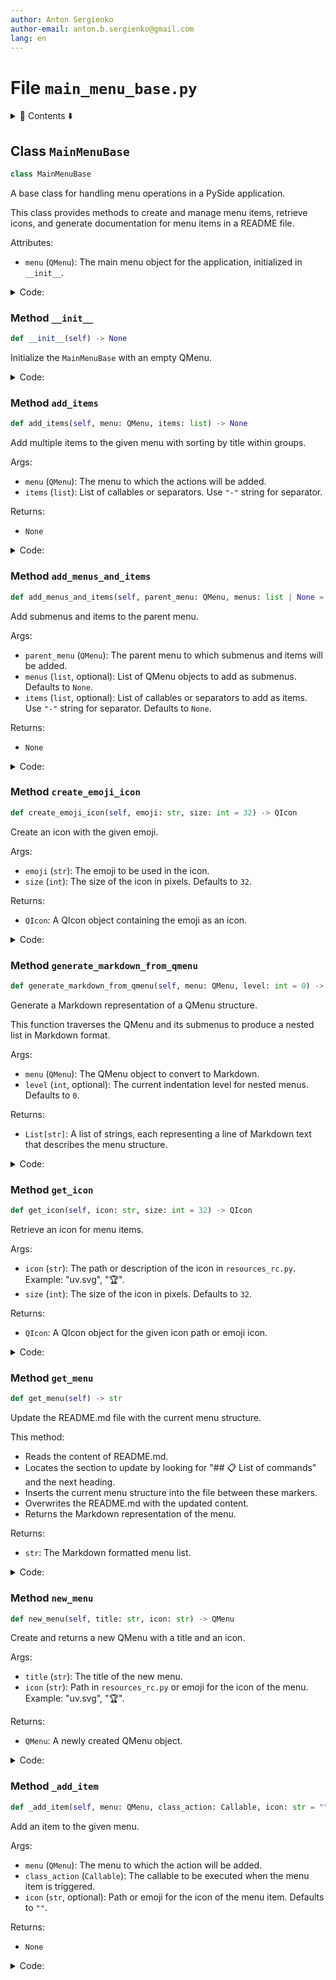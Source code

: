 ```yaml
---
author: Anton Sergienko
author-email: anton.b.sergienko@gmail.com
lang: en
---
```


# File `main_menu_base.py`

<details>
<summary>📖 Contents ⬇️</summary>

## Contents

- [Class `MainMenuBase`](#class-mainmenubase)
  - [Method `__init__`](#method-__init__)
  - [Method `add_items`](#method-add_items)
  - [Method `add_menus_and_items`](#method-add_menus_and_items)
  - [Method `create_emoji_icon`](#method-create_emoji_icon)
  - [Method `generate_markdown_from_qmenu`](#method-generate_markdown_from_qmenu)
  - [Method `get_icon`](#method-get_icon)
  - [Method `get_menu`](#method-get_menu)
  - [Method `new_menu`](#method-new_menu)
  - [Method `_add_item`](#method-_add_item)

</details>

## Class `MainMenuBase`

```python
class MainMenuBase
```

A base class for handling menu operations in a PySide application.

This class provides methods to create and manage menu items,
retrieve icons, and generate documentation for menu items in a README file.

Attributes:

- `menu` (`QMenu`): The main menu object for the application, initialized in `__init__`.

<details>
<summary>Code:</summary>

```python
class MainMenuBase:

    def __init__(self) -> None:
        """Initialize the `MainMenuBase` with an empty QMenu."""
        self.menu = QMenu()

    def add_items(self, menu: QMenu, items: list) -> None:
        """Add multiple items to the given menu with sorting by title within groups.

        Args:

        - `menu` (`QMenu`): The menu to which the actions will be added.
        - `items` (`list`): List of callables or separators. Use `"-"` string for separator.

        Returns:

        - `None`

        """
        # Split the list into groups by separators
        groups = []
        current_group = []

        for item in items:
            if item == "-":
                if current_group:  # Add group only if it's not empty
                    groups.append(current_group)
                    current_group = []
                groups.append(["-"])  # Separator as a separate group
            else:
                current_group.append(item)

        # Add the last group if it's not empty
        if current_group:
            groups.append(current_group)

        # Process each group
        for group in groups:
            if group == ["-"]:
                menu.addSeparator()
            else:
                # Sort group by title
                sorted_group = sorted(group, key=lambda x: x.title if hasattr(x, "title") else "")

                # Add sorted items
                for item in sorted_group:
                    self._add_item(menu, item)

    def add_menus_and_items(self, parent_menu: QMenu, menus: list | None = None, items: list | None = None) -> None:
        """Add submenus and items to the parent menu.

        Args:

        - `parent_menu` (`QMenu`): The parent menu to which submenus and items will be added.
        - `menus` (`list`, optional): List of QMenu objects to add as submenus. Defaults to `None`.
        - `items` (`list`, optional): List of callables or separators to add as items. Use `"-"` string for separator.
          Defaults to `None`.

        Returns:

        - `None`

        """
        # Add submenus
        if menus:
            for menu in menus:
                parent_menu.addMenu(menu)

        # Add separator between submenus and items if both exist
        if menus and items:
            parent_menu.addSeparator()

        # Add menu items
        if items:
            self.add_items(parent_menu, items)

    def create_emoji_icon(self, emoji: str, size: int = 32) -> QIcon:
        """Create an icon with the given emoji.

        Args:

        - `emoji` (`str`): The emoji to be used in the icon.
        - `size` (`int`): The size of the icon in pixels. Defaults to `32`.

        Returns:

        - `QIcon`: A QIcon object containing the emoji as an icon.

        """
        pixmap = QPixmap(size, size)
        pixmap.fill(Qt.GlobalColor.transparent)

        painter = QPainter(pixmap)
        font = QFont()
        font.setPointSize(int(size * 0.8))
        painter.setFont(font)
        painter.drawText(pixmap.rect(), Qt.AlignmentFlag.AlignCenter, emoji)
        painter.end()

        return QIcon(pixmap)

    def generate_markdown_from_qmenu(self, menu: QMenu, level: int = 0) -> list[str]:
        """Generate a Markdown representation of a QMenu structure.

        This function traverses the QMenu and its submenus to produce a nested list in Markdown format.

        Args:

        - `menu` (`QMenu`): The QMenu object to convert to Markdown.
        - `level` (`int`, optional): The current indentation level for nested menus. Defaults to `0`.

        Returns:

        - `List[str]`: A list of strings, each representing a line of Markdown text that describes the menu structure.

        """
        markdown_lines: list[str] = []
        for action in menu.actions():
            if action.menu():  # If the action has a submenu
                # Add a header for the submenu
                markdown_lines.append(f"{'  ' * level}- **{action.text()}**")
                # Recursively traverse the submenu
                submenu = action.menu()
                if isinstance(submenu, QMenu):
                    markdown_lines.extend(self.generate_markdown_from_qmenu(submenu, level + 1))
            else:
                # Add a regular menu item
                icon = (
                    getattr(action, "icon_name", "")
                    if hasattr(action, "icon_name") and "." not in getattr(action, "icon_name", "")
                    else ""
                )
                if action.text():
                    markdown_lines.append(f"{'  ' * level}- {icon} {action.text()}")
        return markdown_lines

    def get_icon(self, icon: str, size: int = 32) -> QIcon:
        """Retrieve an icon for menu items.

        Args:

        - `icon` (`str`): The path or description of the icon in `resources_rc.py`. Example: "uv.svg", "🏆".
        - `size` (`int`): The size of the icon in pixels. Defaults to `32`.

        Returns:

        - `QIcon`: A QIcon object for the given icon path or emoji icon.

        """
        if ".svg" in icon:
            # Load the icon from the assets if it's an SVG file
            return QIcon(f":/assets/{icon}")
        # Generate a safe filename for the emoji icon
        filename = f"emoji_{'_'.join(f'{ord(c):X}' for c in icon)}.png"
        icon_folder = h.dev.get_project_root() / "temp" / "icons"
        icon_path = icon_folder / filename

        if icon_path.exists():
            # If the icon already exists, load it from the file
            return QIcon(str(icon_path))
        return self.create_emoji_icon(icon, size)

    def get_menu(self) -> str:
        """Update the README.md file with the current menu structure.

        This method:

        - Reads the content of README.md.
        - Locates the section to update by looking for "## 📋 List of commands" and the next heading.
        - Inserts the current menu structure into the file between these markers.
        - Overwrites the README.md with the updated content.
        - Returns the Markdown representation of the menu.

        Returns:

        - `str`: The Markdown formatted menu list.

        """
        filename = h.dev.get_project_root() / "README.md"
        list_of_menu = "\n".join(self.generate_markdown_from_qmenu(self.menu))

        h.md.replace_section(filename, list_of_menu, "## 📋 List of commands")

        return list_of_menu

    def new_menu(self, title: str, icon: str) -> QMenu:
        """Create and returns a new QMenu with a title and an icon.

        Args:

        - `title` (`str`): The title of the new menu.
        - `icon` (`str`): Path in `resources_rc.py` or emoji for the icon of the menu. Example: "uv.svg", "🏆".

        Returns:

        - `QMenu`: A newly created QMenu object.

        """
        menu = QMenu(title, None)
        menu.setIcon(self.get_icon(icon))
        return menu

    def _add_item(self, menu: QMenu, class_action: Callable, icon: str = "") -> None:
        """Add an item to the given menu.

        Args:

        - `menu` (`QMenu`): The menu to which the action will be added.
        - `class_action` (`Callable`): The callable to be executed when the menu item is triggered.
        - `icon` (`str`, optional): Path or emoji for the icon of the menu item. Defaults to `""`.

        Returns:

        - `None`

        """
        action_instance = class_action(parent=self)

        if icon:
            action = QAction(self.get_icon(icon), action_instance.title)
            action.triggered.connect(action_instance)
            setattr(action, "icon_name", icon)  # noqa: B010
        elif hasattr(action_instance, "icon") and action_instance.icon:
            action = QAction(self.get_icon(action_instance.icon), action_instance.title)
            action.triggered.connect(action_instance)
            setattr(action, "icon_name", action_instance.icon)  # noqa: B010
        else:
            action = QAction(action_instance.title)

        # Check if the action should have bold text
        if hasattr(action_instance, "bold_title") and action_instance.bold_title:
            font = action.font()
            font.setBold(True)
            action.setFont(font)

        setattr(self, f"action_{class_action.__name__}", action)
        menu.addAction(action)
```

</details>

### Method `__init__`

```python
def __init__(self) -> None
```

Initialize the `MainMenuBase` with an empty QMenu.

<details>
<summary>Code:</summary>

```python
def __init__(self) -> None:
        self.menu = QMenu()
```

</details>

### Method `add_items`

```python
def add_items(self, menu: QMenu, items: list) -> None
```

Add multiple items to the given menu with sorting by title within groups.

Args:

- `menu` (`QMenu`): The menu to which the actions will be added.
- `items` (`list`): List of callables or separators. Use `"-"` string for separator.

Returns:

- `None`

<details>
<summary>Code:</summary>

```python
def add_items(self, menu: QMenu, items: list) -> None:
        # Split the list into groups by separators
        groups = []
        current_group = []

        for item in items:
            if item == "-":
                if current_group:  # Add group only if it's not empty
                    groups.append(current_group)
                    current_group = []
                groups.append(["-"])  # Separator as a separate group
            else:
                current_group.append(item)

        # Add the last group if it's not empty
        if current_group:
            groups.append(current_group)

        # Process each group
        for group in groups:
            if group == ["-"]:
                menu.addSeparator()
            else:
                # Sort group by title
                sorted_group = sorted(group, key=lambda x: x.title if hasattr(x, "title") else "")

                # Add sorted items
                for item in sorted_group:
                    self._add_item(menu, item)
```

</details>

### Method `add_menus_and_items`

```python
def add_menus_and_items(self, parent_menu: QMenu, menus: list | None = None, items: list | None = None) -> None
```

Add submenus and items to the parent menu.

Args:

- `parent_menu` (`QMenu`): The parent menu to which submenus and items will be added.
- `menus` (`list`, optional): List of QMenu objects to add as submenus. Defaults to `None`.
- `items` (`list`, optional): List of callables or separators to add as items. Use `"-"` string for separator.
  Defaults to `None`.

Returns:

- `None`

<details>
<summary>Code:</summary>

```python
def add_menus_and_items(self, parent_menu: QMenu, menus: list | None = None, items: list | None = None) -> None:
        # Add submenus
        if menus:
            for menu in menus:
                parent_menu.addMenu(menu)

        # Add separator between submenus and items if both exist
        if menus and items:
            parent_menu.addSeparator()

        # Add menu items
        if items:
            self.add_items(parent_menu, items)
```

</details>

### Method `create_emoji_icon`

```python
def create_emoji_icon(self, emoji: str, size: int = 32) -> QIcon
```

Create an icon with the given emoji.

Args:

- `emoji` (`str`): The emoji to be used in the icon.
- `size` (`int`): The size of the icon in pixels. Defaults to `32`.

Returns:

- `QIcon`: A QIcon object containing the emoji as an icon.

<details>
<summary>Code:</summary>

```python
def create_emoji_icon(self, emoji: str, size: int = 32) -> QIcon:
        pixmap = QPixmap(size, size)
        pixmap.fill(Qt.GlobalColor.transparent)

        painter = QPainter(pixmap)
        font = QFont()
        font.setPointSize(int(size * 0.8))
        painter.setFont(font)
        painter.drawText(pixmap.rect(), Qt.AlignmentFlag.AlignCenter, emoji)
        painter.end()

        return QIcon(pixmap)
```

</details>

### Method `generate_markdown_from_qmenu`

```python
def generate_markdown_from_qmenu(self, menu: QMenu, level: int = 0) -> list[str]
```

Generate a Markdown representation of a QMenu structure.

This function traverses the QMenu and its submenus to produce a nested list in Markdown format.

Args:

- `menu` (`QMenu`): The QMenu object to convert to Markdown.
- `level` (`int`, optional): The current indentation level for nested menus. Defaults to `0`.

Returns:

- `List[str]`: A list of strings, each representing a line of Markdown text that describes the menu structure.

<details>
<summary>Code:</summary>

```python
def generate_markdown_from_qmenu(self, menu: QMenu, level: int = 0) -> list[str]:
        markdown_lines: list[str] = []
        for action in menu.actions():
            if action.menu():  # If the action has a submenu
                # Add a header for the submenu
                markdown_lines.append(f"{'  ' * level}- **{action.text()}**")
                # Recursively traverse the submenu
                submenu = action.menu()
                if isinstance(submenu, QMenu):
                    markdown_lines.extend(self.generate_markdown_from_qmenu(submenu, level + 1))
            else:
                # Add a regular menu item
                icon = (
                    getattr(action, "icon_name", "")
                    if hasattr(action, "icon_name") and "." not in getattr(action, "icon_name", "")
                    else ""
                )
                if action.text():
                    markdown_lines.append(f"{'  ' * level}- {icon} {action.text()}")
        return markdown_lines
```

</details>

### Method `get_icon`

```python
def get_icon(self, icon: str, size: int = 32) -> QIcon
```

Retrieve an icon for menu items.

Args:

- `icon` (`str`): The path or description of the icon in `resources_rc.py`. Example: "uv.svg", "🏆".
- `size` (`int`): The size of the icon in pixels. Defaults to `32`.

Returns:

- `QIcon`: A QIcon object for the given icon path or emoji icon.

<details>
<summary>Code:</summary>

```python
def get_icon(self, icon: str, size: int = 32) -> QIcon:
        if ".svg" in icon:
            # Load the icon from the assets if it's an SVG file
            return QIcon(f":/assets/{icon}")
        # Generate a safe filename for the emoji icon
        filename = f"emoji_{'_'.join(f'{ord(c):X}' for c in icon)}.png"
        icon_folder = h.dev.get_project_root() / "temp" / "icons"
        icon_path = icon_folder / filename

        if icon_path.exists():
            # If the icon already exists, load it from the file
            return QIcon(str(icon_path))
        return self.create_emoji_icon(icon, size)
```

</details>

### Method `get_menu`

```python
def get_menu(self) -> str
```

Update the README.md file with the current menu structure.

This method:

- Reads the content of README.md.
- Locates the section to update by looking for "## 📋 List of commands" and the next heading.
- Inserts the current menu structure into the file between these markers.
- Overwrites the README.md with the updated content.
- Returns the Markdown representation of the menu.

Returns:

- `str`: The Markdown formatted menu list.

<details>
<summary>Code:</summary>

```python
def get_menu(self) -> str:
        filename = h.dev.get_project_root() / "README.md"
        list_of_menu = "\n".join(self.generate_markdown_from_qmenu(self.menu))

        h.md.replace_section(filename, list_of_menu, "## 📋 List of commands")

        return list_of_menu
```

</details>

### Method `new_menu`

```python
def new_menu(self, title: str, icon: str) -> QMenu
```

Create and returns a new QMenu with a title and an icon.

Args:

- `title` (`str`): The title of the new menu.
- `icon` (`str`): Path in `resources_rc.py` or emoji for the icon of the menu. Example: "uv.svg", "🏆".

Returns:

- `QMenu`: A newly created QMenu object.

<details>
<summary>Code:</summary>

```python
def new_menu(self, title: str, icon: str) -> QMenu:
        menu = QMenu(title, None)
        menu.setIcon(self.get_icon(icon))
        return menu
```

</details>

### Method `_add_item`

```python
def _add_item(self, menu: QMenu, class_action: Callable, icon: str = "") -> None
```

Add an item to the given menu.

Args:

- `menu` (`QMenu`): The menu to which the action will be added.
- `class_action` (`Callable`): The callable to be executed when the menu item is triggered.
- `icon` (`str`, optional): Path or emoji for the icon of the menu item. Defaults to `""`.

Returns:

- `None`

<details>
<summary>Code:</summary>

```python
def _add_item(self, menu: QMenu, class_action: Callable, icon: str = "") -> None:
        action_instance = class_action(parent=self)

        if icon:
            action = QAction(self.get_icon(icon), action_instance.title)
            action.triggered.connect(action_instance)
            setattr(action, "icon_name", icon)  # noqa: B010
        elif hasattr(action_instance, "icon") and action_instance.icon:
            action = QAction(self.get_icon(action_instance.icon), action_instance.title)
            action.triggered.connect(action_instance)
            setattr(action, "icon_name", action_instance.icon)  # noqa: B010
        else:
            action = QAction(action_instance.title)

        # Check if the action should have bold text
        if hasattr(action_instance, "bold_title") and action_instance.bold_title:
            font = action.font()
            font.setBold(True)
            action.setFont(font)

        setattr(self, f"action_{class_action.__name__}", action)
        menu.addAction(action)
```

</details>
